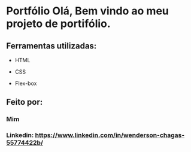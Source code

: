 # Portfólio Olá, Bem vindo ao meu projeto de portifólio.

## Ferramentas utilizadas:

* HTML

* CSS

* Flex-box

## Feito por:

### Mim

### Linkedin: https://www.linkedin.com/in/wenderson-chagas-55774422b/
